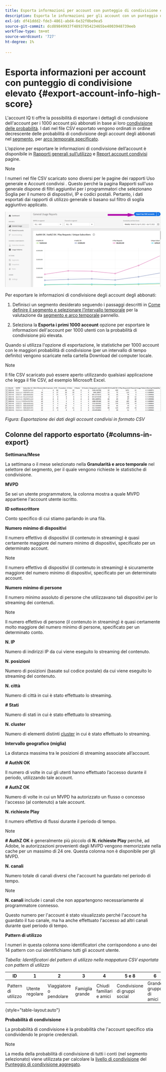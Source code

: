 ```yaml
---
title: Esporta informazioni per account con punteggio di condivisione elevato
description: Esporta le informazioni per gli account con un punteggio di condivisione elevato.
exl-id: df41ddd2-fde3-4861-abd4-6e32f0be9ea5
source-git-commit: dcd89849937f4893705423465be4003948739eeb
workflow-type: tm+mt
source-wordcount: '727'
ht-degree: 1%

---
```


# Esporta informazioni per account con punteggio di condivisione elevato {#export-account-info-high-score}

L&#39;account IQ ti offre la possibilità di esportare i dettagli di condivisione dell&#39;account per i 1000 account più abbonati in base ai loro [condivisione delle probabilità](/help/AccountIQ/product-concepts.md#account-sharing-probability-def). I dati nel file CSV esportato vengono ordinati in ordine decrescente delle probabilità di condivisione degli account degli abbonati nel [segmento](/help/AccountIQ/product-concepts.md#segment-def), per [arco temporale specificato](/help/AccountIQ/product-concepts.md#time-frame-def).

L’opzione per esportare le informazioni di condivisione dell’account è disponibile in [Rapporti generali sull’utilizzo](/help/AccountIQ/general-usage-reports.md) e [Report account condivisi](/help/AccountIQ/shared-acc-reports.md) pagine.

>[!NOTE]
>
>I numeri nel file CSV scaricato sono diversi per le pagine dei rapporti Uso generale e Account condivisi . Questo perché la pagina Rapporti sull&#39;uso generale dispone di filtri aggiuntivi per i programmatori che selezionano Soglia per il numero di dispositivi, IP e codici postali. Pertanto, i dati esportati dai rapporti di utilizzo generale si basano sul filtro di soglia aggiuntivo applicato.

![Opzione Esporta in uso generale](assets/export.png)

Per esportare le informazioni di condivisione degli account degli abbonati:

1. Definisci un segmento desiderato seguendo i passaggi descritti in [Come definire il segmento e selezionare l’intervallo temporale](/help/AccountIQ/howto-select-segment-timeframe.md) per la valutazione da [segmento e arco temporale](/help/AccountIQ/segments-timeframe.md) pannello.

1. Seleziona la **Esporta i primi 1000 account** opzione per esportare le informazioni dell&#39;account per 1000 utenti con la probabilità di condivisione più elevata.

Quando si utilizza l&#39;opzione di esportazione, le statistiche per 1000 account con le maggiori probabilità di condivisione (per un intervallo di tempo definito) vengono scaricate nella cartella Download del computer locale.

>[!NOTE]
>
>Il file CSV scaricato può essere aperto utilizzando qualsiasi applicazione che legga il file CSV, ad esempio Microsoft Excel.

![dati esportati in formato csv](assets/exported-csv.png)

*Figura: Esportazione dei dati degli account condivisi in formato CSV*

## Colonne del rapporto esportato {#columns-in-export}

**Settimana/Mese**

La settimana o il mese selezionato nella **Granularità e arco temporale** nel selettore del segmento, per il quale vengono richieste le statistiche di condivisione.

**MVPD**

Se sei un utente programmatore, la colonna mostra a quale MVPD appartiene l&#39;account utente iscritto.

**ID sottoscrittore**

Conto specifico di cui stiamo parlando in una fila.

**Numero minimo di dispositivi**

Il numero effettivo di dispositivi (il contenuto in streaming) è quasi certamente maggiore del numero minimo di dispositivi, specificato per un determinato account.

>[!NOTE]
>
>Il numero effettivo di dispositivi (il contenuto in streaming) è sicuramente maggiore del numero minimo di dispositivi, specificato per un determinato account.

**Numero minimo di persone**

Il numero minimo assoluto di persone che utilizzavano tali dispositivi per lo streaming dei contenuti.

>[!NOTE]
>
>Il numero effettivo di persone (il contenuto in streaming) è quasi certamente molto maggiore del numero minimo di persone, specificato per un determinato conto.

**N. IP**

Numero di indirizzi IP da cui viene eseguito lo streaming del contenuto.

**N. posizioni**

Numero di posizioni (basate sul codice postale) da cui viene eseguito lo streaming del contenuto.

**N. città**

Numero di città in cui è stato effettuato lo streaming.

**# Stati**

Numero di stati in cui è stato effettuato lo streaming.

**N. cluster**

Numero di elementi distinti [cluster](/help/AccountIQ/product-concepts.md#cluster-def) in cui è stato effettuato lo streaming.

**Intervallo geografico (miglia)**

La distanza massima tra le posizioni di streaming associate all’account.

**# AuthN OK**

Il numero di volte in cui gli utenti hanno effettuato l’accesso durante il periodo, utilizzando tale account.

**# AuthZ OK**

Numero di volte in cui un MVPD ha autorizzato un flusso o concesso l&#39;accesso (al contenuto) a tale account.

**N. richieste Play**

Il numero effettivo di flussi durante il periodo di tempo.

>[!NOTE]
>
>**# AuthZ OK** è generalmente più piccolo di **N. richieste Play** perché, ad Adobe, le autorizzazioni provenienti dagli MVPD vengono memorizzate nella cache per un massimo di 24 ore. Questa colonna non è disponibile per gli MVPD.

**N. canali**

Numero totale di canali diversi che l&#39;account ha guardato nel periodo di tempo.

>[!NOTE]
>
>**N. canali** include i canali che non appartengono necessariamente al programmatore connesso.
>
>Questo numero per l&#39;account è stato visualizzato perché l&#39;account ha guardato il tuo canale, ma ha anche effettuato l&#39;accesso ad altri canali durante quel periodo di tempo.

**Pattern di utilizzo**

I numeri in questa colonna sono identificatori che corrispondono a uno dei 14 pattern con cui identifichiamo tutti gli account utente.

*Tabella: Identificatori del pattern di utilizzo nella mappatura CSV esportata con pattern di utilizzo*

| ID | 1 | 2 | 3 | 4 | 5 e 8 | 6 | 7 | 9 | 10 e 11 | 12 | 13 | 14 |
|---|---|---|---|---|---|---|---|---|---|---|---|---|
| Pattern di utilizzo | Utente regolare | Viaggiatore o pendolare | Famiglia grande | Chiudi familiari e amici | Condivisione di gruppi social | Grande gruppo di amici | Streaming simultaneo | Condivisione community | Comportamento incerto | Piccola famiglia | Seconda casa | Utilizzo anomalo |

{style=&quot;table-layout:auto&quot;}

**Probabilità di condivisione**

La probabilità di condivisione è la probabilità che l&#39;account specifico stia condividendo le proprie credenziali.

>[!NOTE]
>
> La media della probabilità di condivisione di tutti i conti (nel segmento selezionato) viene utilizzata per calcolare la [livello di condivisione](/help/AccountIQ/dashboard.md#sharing-level) del [Punteggio di condivisione aggregato](/help/AccountIQ/dashboard.md#aggregated-sharing).
